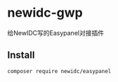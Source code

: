 # newidc-gwp

给NewIDC写的Easypanel对接插件

## Install

```shell script
composer require newidc/easypanel
```

